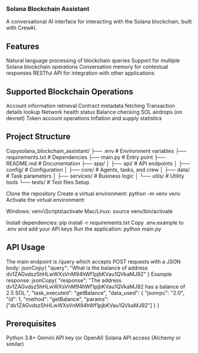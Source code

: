 ### ﻿Solana Blockchain Assistant
A conversational AI interface for interacting with the Solana blockchain, built with CrewAI.

## Features

Natural language processing of blockchain queries
Support for multiple Solana blockchain operations
Conversation memory for contextual responses
RESTful API for integration with other applications

## Supported Blockchain Operations

Account information retrieval
Contract metadata fetching
Transaction details lookup
Network health status
Balance checking
SOL airdrops (on devnet)
Token account operations
Inflation and supply statistics

## Project Structure
Copysolana_blockchain_assistant/
├── .env                        # Environment variables
├── requirements.txt            # Dependencies
├── main.py                     # Entry point
├── README.md                   # Documentation
├── app/
│   ├── api/                    # API endpoints
│   ├── config/                 # Configuration
│   ├── core/                   # Agents, tasks, and crew
│   ├── data/                   # Task parameters
│   ├── services/               # Business logic
│   └── utils/                  # Utility tools
└── tests/                      # Test files
Setup

Clone the repository
Create a virtual environment: python -m venv venv
Activate the virtual environment:

Windows: venv\Scripts\activate
Mac/Linux: source venv/bin/activate


Install dependencies: pip install -r requirements.txt
Copy .env.example to .env and add your API keys
Run the application: python main.py

## API Usage
The main endpoint is /query which accepts POST requests with a JSON body:
jsonCopy{
  "query": "What is the balance of address dv1ZAGvdsz5hHLwWXsVnM94hWf1pjbKVau1QVkaMJ92"
}
Example response:
jsonCopy{
  "response": "The address dv1ZAGvdsz5hHLwWXsVnM94hWf1pjbKVau1QVkaMJ92 has a balance of 2.5 SOL.",
  "task_executed": "getBalance",
  "data_used": {
    "jsonrpc": "2.0",
    "id": 1,
    "method": "getBalance",
    "params": ["dv1ZAGvdsz5hHLwWXsVnM94hWf1pjbKVau1QVkaMJ92"]
  }
}
## Prerequisites

Python 3.8+
Gemini API key (or OpenAI)
Solana API access (Alchemy or similar)
